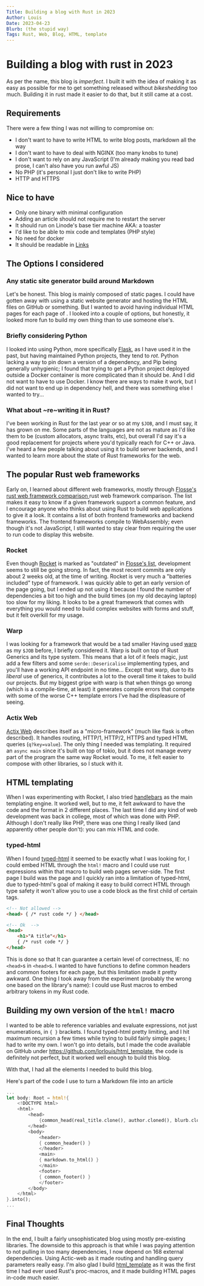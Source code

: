 ```yaml
---
Title: Building a blog with Rust in 2023
Author: Louis
Date: 2023-04-23
Blurb: (the stupid way)
Tags: Rust, Web, Blog, HTML, template
---
```

# Building a blog with rust in 2023

As per the name, this blog is *imperfect*. I built it with the idea of making it
as easy as possible for me to get something released without *bikeshedding* too
much. Building it in rust made it easier to do that, but it still came at a
cost.

## Requirements

There were a few thing I was not willing to compromise on:

* I don't want to have to write HTML to write blog posts, markdown all the way
* I don't want to have to deal with NGINX (too many knobs to tune)
* I don't want to rely on any JavaScript (I'm already making you read bad
  prose, I can't also have you run awful JS)
* No PHP (it's personal I just don't like to write PHP)
* HTTP and HTTPS

## Nice to have

* Only one binary with minimal configuration
* Adding an article should not require me to restart the server
* It should run on Linode's base tier machine AKA: a toaster
* I'd like to be able to mix code and templates (PHP style)
* No need for docker
* It should be readable in [Links](http://links.twibright.com/)

## The Options I considered

### Any static site generator build around Markdown

Let's be honest. This blog is mainly composed of static pages. I could have
gotten away with using a static website generator and hosting the
HTML files on GitHub or something. But I wanted to avoid having individual HTML
pages for each page of </articles>. I looked into a couple of options, but
honestly, it looked more fun to build my own thing than to use someone else's.

### Briefly considering Python

I looked into using Python, more specifically
[Flask](https://flask.palletsprojects.com/en/2.2.x/), as I have used it in the
past, but having maintained Python projects, they tend to *rot*. Python lacking
a way to pin down a version of a dependency, and Pip being generally
unhygienic; I found that trying to get a Python project deployed outside a
Docker container is more complicated than it should be. And I did not want to
have to use Docker. I know there are ways to make it work, but I did not want
to end up in dependency hell, and there was something else I wanted to try...

### What about ~re~writing it in Rust?

I've been working in Rust for the last year or so at my `$JOB`, and I must
say, it has grown on me. Some parts of the languages are not as mature as I'd
like them to be (custom allocators, async traits, etc), but overall I'd say
it's a good replacement for projects where you'd typically reach for C++ or
Java. I've heard a few people talking about using it to build server backends,
and I wanted to learn more about the state of Rust frameworks for the web.

## The popular Rust web frameworks

Early on, I learned about different web frameworks, mostly through [Flosse's
rust web framework comparison
](https://github.com/flosse/rust-web-framework-comparison) rust web framework
comparison. The list makes it easy to know if a given framework support a
common feature, and I encourage anyone who thinks about using Rust to build web
applications to give it a look. It contains a list of both frontend frameworks
and backend frameworks. The frontend frameworks compile to WebAssembly; even
though it's not JavaScript, I still wanted to stay clear from requiring the
user to run code to display this website.

### Rocket

Even though [Rocket](https://rocket.rs/) is marked as "outdated" in [Flosse's
list](https://github.com/flosse/rust-web-framework-comparison), development
seems to still be going strong. In fact, the most recent commits are only about
2 weeks old, at the time of writing. Rocket is very much a "batteries included"
type of framework. I was quickly able to get an early version of the
</articles> page going, but I ended up not using it because I found the number
of dependencies a bit too high and the build times (on my old decaying laptop)
too slow for my liking. It looks to be a great framework that comes with
everything you would need to build complex websites with forms and stuff, but
it felt overkill for my usage.

### Warp

I was looking for a framework that would be a tad smaller Having used
[warp](https://docs.rs/warp/latest/warp/) as my `$JOB` before, I briefly
considered it. Warp is built on top of Rust Generics and its type system. This
means that a lot of it feels magic, just add a few filters and some
`serde::Desericalise` implementing types, and you'll have a working API
endpoint in no time... Except that warp, due to its *liberal* use of generics,
it contributes a lot to the overall time it takes to build our projects. But my
biggest gripe with warp is that when things go wrong (which is a compile-time,
at least) it generates compile errors that compete with some of the worse C++
template errors I've had the displeasure of seeing.

### Actix Web

[Actix Web](https://actix.rs/docs/whatis) describes itself as a
"micro-framework" (much like flask is often described). It handles routing,
HTTP/1, HTTP/2, HTTPS and typed HTML queries (`q?key=value`). The only thing I
needed was templating. It required an `async main` since it's built on top of
tokio, but it does not manage every part of the program the same way Rocket
would. To me, it felt easier to compose with other libraries, so I stuck with
it.

## HTML templating

When I was experimenting with Rocket, I also tried
[handlebars](https://docs.rs/handlebars/latest/handlebars/) as the main
templating engine. It worked well, but to me, it felt awkward to have the code
and the format in 2 different places. The last time I did any kind of web
development was back in college, most of which was done with PHP. Although I
don't really like PHP, there was one thing I really liked (and apparently other
people don't): you can mix HTML and code.

### typed-html

When I found [typed-html](https://github.com/bodil/typed-html) it seemed to be
exactly what I was looking for, I could embed HTML through the `html!` macro
and I could use rust expressions within that macro to build web pages
server-side. The first page I build was the </articles> page and I quickly ran
into a limitation of typed-html, due to typed-html's goal of making it easy to
build correct HTML through type safety it won't allow you to use a code block
as the first child of certain tags.

```html
<!-- Not allowed -->
<head> { /* rust code */ } </head>

<!-- Ok  -->
<head>
    <h1>"A title"</h1>
    { /* rust code */ }
</head>
```

This is done so that It can guarantee a certain level of correctness, IE: no
`<head>`s in `<head>`s. I wanted to have functions to define common headers and
common footers for each page, but this limitation made it pretty awkward. One
thing I took away from the experiment (probably the wrong one based on the
library's name): I could use Rust macros to embed arbitrary tokens in my Rust
code.

## Building my own version of the `html!` macro

I wanted to be able to reference variables and evaluate expressions, not just
enumerations, in `{ }` brackets. I found typed-html pretty limiting, and I
hit maximum recursion a few times while trying to build fairly simple pages; I
had to write my own. I won't go into details, but I made the code available on
GitHub under <https://github.com/lorlouis/html_template>, the code is
definitely not perfect, but it worked well enough to build this blog.

With that, I had all the elements I needed to build this blog.

Here's part of the code I use to turn a Markdown file into an article

```rust
...
let body: Root = html!{
    <!DOCTYPE html>
    <html>
        <head>
            {common_head(real_title.clone(), author.cloned(), blurb.cloned())}
        </head>
        <body>
            <header>
            { common_header() }
            </header>
            <main>
            { markdown.to_html() }
            </main>
            <footer>
            { common_footer() }
            </footer>
        </body>
    </html>
}.into();
...
```

## Final Thoughts

In the end, I built a fairly unsophisticated blog using mostly pre-existing
libraries. The downside to this approach is that while I was paying attention
to not pulling in too many dependencies, I now depend on 168 external
dependencies. Using Actic-web as it made routing and handling query parameters
really easy. I'm also glad I build
[html\_template](https://github.com/lorlouis/html_template) as it was the first
time I had ever used Rust's proc-macros, and it made building HTML pages
in-code much easier.
